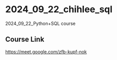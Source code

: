 # 2024_09_22_chihlee_sql
2024_09_22_Python+SQL course


## Course Link
https://meet.google.com/zfb-kupf-nok
